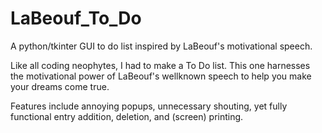 # LaBeouf_To_Do
A python/tkinter GUI to do list inspired by LaBeouf's motivational speech.

Like all coding neophytes, I had to make a To Do list. This one harnesses the motivational power of LaBeouf's wellknown speech to help you make your dreams come true.

Features include annoying popups, unnecessary shouting, yet fully functional entry addition, deletion, and (screen) printing.
